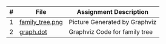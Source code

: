

|   #   |  File | Assignment Description |
| :---: | ----------- | ---------------------- |
| 1 | [family_tree.png](https://github.com/huyngo878/4883-SoftwareTools-Ngo/blob/main/Assignment/A05/family_tree.png) | Picture Generated by Graphviz |
|   2    |       [graph.dot](https://github.com/huyngo878/4883-SoftwareTools-Ngo/blob/main/Assignment/A05/graph.dot)     |          Graphviz Code for family tree               |
